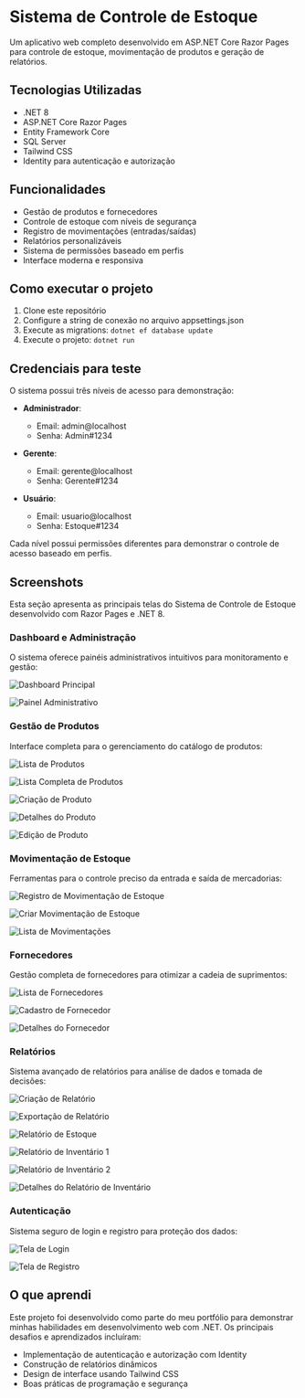 # Sistema de Controle de Estoque

Um aplicativo web completo desenvolvido em ASP.NET Core Razor Pages para controle de estoque, movimentação de produtos e geração de relatórios.

## Tecnologias Utilizadas

- .NET 8
- ASP.NET Core Razor Pages
- Entity Framework Core
- SQL Server
- Tailwind CSS
- Identity para autenticação e autorização

## Funcionalidades

- Gestão de produtos e fornecedores
- Controle de estoque com níveis de segurança
- Registro de movimentações (entradas/saídas)
- Relatórios personalizáveis
- Sistema de permissões baseado em perfis
- Interface moderna e responsiva

## Como executar o projeto

1. Clone este repositório
2. Configure a string de conexão no arquivo appsettings.json
3. Execute as migrations: `dotnet ef database update`
4. Execute o projeto: `dotnet run`

## Credenciais para teste

O sistema possui três níveis de acesso para demonstração:

- **Administrador**: 
  - Email: admin@localhost
  - Senha: Admin#1234

- **Gerente**: 
  - Email: gerente@localhost
  - Senha: Gerente#1234

- **Usuário**: 
  - Email: usuario@localhost
  - Senha: Estoque#1234

Cada nível possui permissões diferentes para demonstrar o controle de acesso baseado em perfis.

## Screenshots

Esta seção apresenta as principais telas do Sistema de Controle de Estoque desenvolvido com Razor Pages e .NET 8.

### Dashboard e Administração

O sistema oferece painéis administrativos intuitivos para monitoramento e gestão:

![Dashboard Principal](screenshots/dashboard-main.png)

![Painel Administrativo](screenshots/admin-dashboard.png)

### Gestão de Produtos

Interface completa para o gerenciamento do catálogo de produtos:

![Lista de Produtos](screenshots/products-list.png)

![Lista Completa de Produtos](screenshots/products-list-complete.png)

![Criação de Produto](screenshots/product-create.png)

![Detalhes do Produto](screenshots/product-details.png)

![Edição de Produto](screenshots/product-edit.png)

### Movimentação de Estoque

Ferramentas para o controle preciso da entrada e saída de mercadorias:

![Registro de Movimentação de Estoque](screenshots/inventory-movement-registration.png)

![Criar Movimentação de Estoque](screenshots/stock-movement-create.png)

![Lista de Movimentações](screenshots/stock-movements-list.png)

### Fornecedores

Gestão completa de fornecedores para otimizar a cadeia de suprimentos:

![Lista de Fornecedores](screenshots/suppliers-list.png)

![Cadastro de Fornecedor](screenshots/supplier-create.png)

![Detalhes do Fornecedor](screenshots/supplier-details.png)

### Relatórios

Sistema avançado de relatórios para análise de dados e tomada de decisões:

![Criação de Relatório](screenshots/report-create.png)

![Exportação de Relatório](screenshots/report-export.png)

![Relatório de Estoque](screenshots/stock-report.png)

![Relatório de Inventário 1](screenshots/inventory-report-1.png)

![Relatório de Inventário 2](screenshots/inventory-report-2.png)

![Detalhes do Relatório de Inventário](screenshots/inventory-report-details.png)

### Autenticação

Sistema seguro de login e registro para proteção dos dados:

![Tela de Login](screenshots/login-screen.png)

![Tela de Registro](screenshots/register-screen.png)

## O que aprendi

Este projeto foi desenvolvido como parte do meu portfólio para demonstrar minhas habilidades em desenvolvimento web com .NET. Os principais desafios e aprendizados incluíram:

- Implementação de autenticação e autorização com Identity
- Construção de relatórios dinâmicos
- Design de interface usando Tailwind CSS
- Boas práticas de programação e segurança
